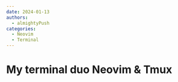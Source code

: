 ```yaml
---
date: 2024-01-13
authors:
  - almightyPush
categories:
  - Neovim
  - Terminal
---
```


# My terminal duo Neovim & Tmux
